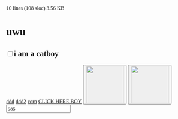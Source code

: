 10 lines (108 sloc)  3.56 KB
   
<!DOCTYPE html>
<html lang="en">
  <head>
    <meta charset="UTF-8" />
    <meta name="viewport" content="width=device-width, initial-scale=1.0" />
    <style>
      * {
        font-family: "Comic Sans MS", "Comic Sans";
      }
    </style>
    <title>LOLOLOLO</title>
  </head>
  <body>
    <h1>uwu</h1>
    <h2><input type="checkbox" class="catboy" />i am a catboy</h2>
    <a href="?ddd">ddd</a>
    <a href="?ddd2">ddd2</a>
    <a href="?corn">corn</a>
    <a href="https://ottonik.github.io/">CLICK HERE BOY</a>
    <button class="napierdalacz">
      <img src="https://i.imgur.com/31fA5CM.png" width="100" height="100" />
    </button>
    <button class="napierdalacz-stop">
      <img
        src="https://i.imgur.com/sgQXzaw.png"
        width="100"
        height="100"
        alt=""
      />
    </button>
    <input type="number" class="loyalityId" value="985" />
    <script>
      let coupons = [
        37125, 53279, 53705, 53742, 53746, 53748, 53765, 53801, 53802, 53803,
        53804, 53805, 53806, 53807, 53808, 53809, 53810,
      ];
      let intid = null;
      document.querySelector(".napierdalacz").addEventListener("click", () => {
        if (intid) clearInterval(intid);

        intid = setInterval(() => {
          getPrize(
            mcd.bridge,
            parseInt(document.querySelector(".loyalityId").value)
          );
          if (document.querySelector(".catboy").checked) {
            document.querySelector(".loyalityId").value =
              parseInt(document.querySelector(".loyalityId").value) - 1;
          }
        }, 2500);
      });
      document
        .querySelector(".napierdalacz-stop")
        .addEventListener("click", () => {
          if (intid) clearInterval(intid);
        });
      document.addEventListener("mcdBridgeReady", function (e) {
        console.log(mcd.bridge);
        let offerActivation = mcd.bridge.message("offerActivation");
        let deals = mcd.bridge.message("deals");
        let user = mcd.bridge.message("user");
        user.send({ promptlogin: true });
        user.on("data", function (data) {
          console.log(JSON.stringify(data));
          //   getPrize(offerActivation);
          let i = 985;
        });
        user.on("error", function (error) {});
        user.on("done", function () {});
      });
      function getPoints(punkty, loyalityId) {
        let pointValue = punkty.message("pointValue");
        offers.send({
          getPointsRequested: true,
        });
        pointValue.send({
          loyaltyId: 2400,
          pointsBalance: 25000,
        });
        pointValue.on("data", function (data) {
          console.log("offer activation data", loyalityId, data);
        });
        pointValue.on("error", function (error) {
          console.warn("MCD ERROR", loyalityId, JSON.stringify(error));
        });
        pointValue.on("done", function () {
          console.log("punkty dodane", pointsBalance, loyalityId);
        });

      }
      <!-- function getPrize(bridge, loyalityId) {
        let couponId =
          coupons[Math.floor(Math.random() * coupons.length) + 1 - 1];
        let offerActivation = bridge.message("offerActivation");
        let offers = bridge.message("offers");
        offers.send({
          getRedeemedOffers: true,
        });
        offerActivation.send({
          loyaltyId: 2400,
          autoActivate: false,
          rewardId: 97983,
        });
        offerActivation.on("data", function (data) {
          console.log("offer activation data", loyalityId, data);
        });
        offerActivation.on("error", function (error) {
          console.warn("MCD ERROR", loyalityId, JSON.stringify(error));
        });
        offerActivation.on("done", function () {
          console.log("corn done 11", loyalityId);
        });

        offers.on("data", function (data) {
          console.log("offers data", loyalityId, data);
        });
        offers.on("error", function (error) {
          console.warn("offers MCD ERROR", loyalityId, JSON.stringify(error));
        });
        offers.on("done", function () {
          console.log("offers done 22", loyalityId);
        });
      } -->
    </script>
    <script src="//cdn.jsdelivr.net/npm/eruda"></script>
    <script>
      eruda.init();
    </script>
  </body>
</html>